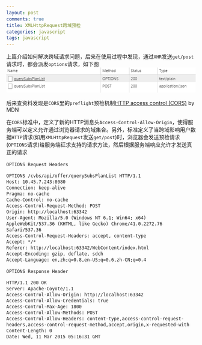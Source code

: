 ```yaml
---
layout: post
comments: true
title: XMLHttpRequest跨域预检
categories: javascript
tags: javascript
---
```


上篇介绍如何解决跨域请求问题，后来在使用过程中发现，通过`XHR`发送`get/post`请求时，都会派发`options`请求，如下图
![](/images/posts/preflight.png)

后来查资料发现是`CORS`里的`preflight`预检机制[HTTP access control (CORS)](https://developer.mozilla.org/en-US/docs/Web/HTTP/Access_control_CORS) by MDN

在`CORS`标准中，定义了新的HTTP消息头`Access-Control-Allow-Origin`，使得服务端可以定义允许通过浏览器请求的域集合。另外，标准定义了当跨域影响用户数据`HTTP`请求(如用`XMLHttpRequest`发送`get/post`)时，浏览器会发送预检请求(`OPTIONS`请求)给服务端征求支持的请求方法，然后根据服务端响应允许才发送真正的请求

`OPTIONS Request Headers`

	OPTIONS /cvbs/api/offer/querySubsPlanList HTTP/1.1
	Host: 10.45.7.243:8080
	Connection: keep-alive
	Pragma: no-cache
	Cache-Control: no-cache
	Access-Control-Request-Method: POST
	Origin: http://localhost:63342
	User-Agent: Mozilla/5.0 (Windows NT 6.1; Win64; x64) AppleWebKit/537.36 (KHTML, like Gecko) Chrome/41.0.2272.76 Safari/537.36
	Access-Control-Request-Headers: accept, content-type
	Accept: */*
	Referer: http://localhost:63342/WebContent/index.html
	Accept-Encoding: gzip, deflate, sdch
	Accept-Language: en,zh;q=0.8,en-US;q=0.6,zh-CN;q=0.4

`OPTIONS Response Header` 

	HTTP/1.1 200 OK
	Server: Apache-Coyote/1.1
	Access-Control-Allow-Origin: http://localhost:63342
	Access-Control-Allow-Credentials: true
	Access-Control-Max-Age: 1800
	Access-Control-Allow-Methods: POST
	Access-Control-Allow-Headers: content-type,access-control-request-headers,access-control-request-method,accept,origin,x-requested-with
	Content-Length: 0
	Date: Wed, 11 Mar 2015 05:16:31 GMT




